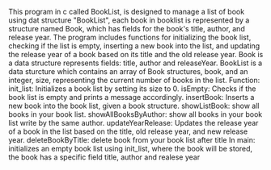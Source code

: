 This program in c called BookList, is designed to manage a list of book using dat structure "BookList", 
each book in booklist is represented by a structure named Book, which has 
fields for the book's title, author, and release year.
The program includes functions for initializing the book list, checking if the list is empty, inserting
a new book into the list, and updating the release year of a book based on its title and the old release year.
Book is a data structure represents fields: title, author and releaseYear.
BookList is a data sturcture which contains an array of Book structures, book, and an integer, size, 
representing the current number of books in the list.
Function:
init_list: Initializes a book list by setting its size to 0.
isEmpty: Checks if the book list is empty and prints a message accordingly.
insertBook: Inserts a new book into the book list, given a book structure.
showListBook: show all books in your book  list.
showAllBooksByAuthor: show all books in your book list write by the same author.
updateYearRelease: Updates the release year of a book in the list based on the title, old release year,
and new release year.
deleteBookByTitle: delete book from your book list after title
In main: initializes an empty book list using init_list, where the book will be stored, the book has a
specific field title, author and realese year 
